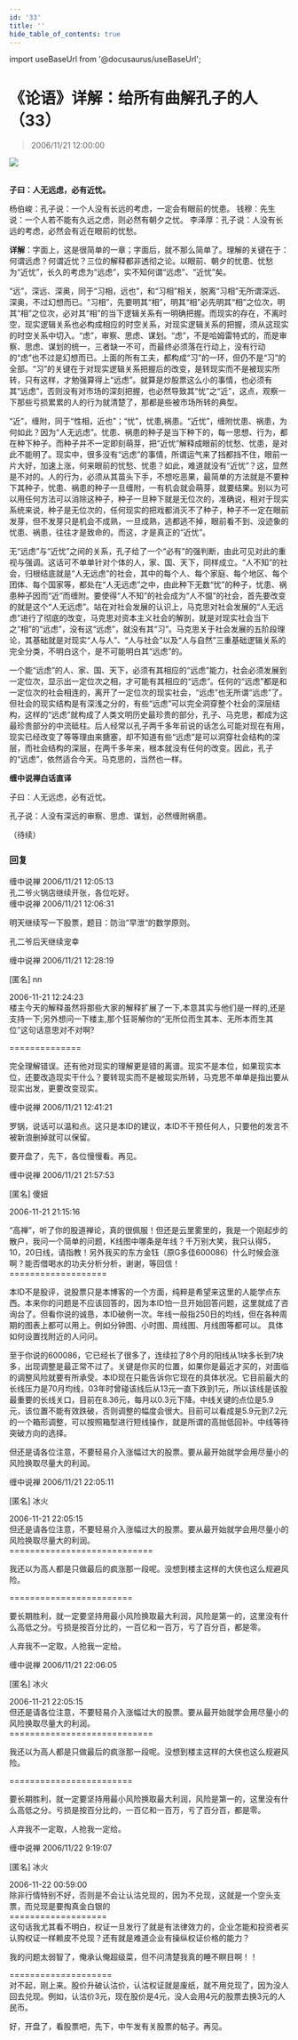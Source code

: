 ```yaml
---
id: '33'
title: ''
hide_table_of_contents: true
---
```


import useBaseUrl from '@docusaurus/useBaseUrl';

# 《论语》详解：给所有曲解孔子的人（33）

> 2006/11/21 12:00:00

<div style={{textAlign: 'center'}}>
<img src={useBaseUrl('/img/confucius/33/1.gif')} /><br/><br/>
</div>

**子曰：人无远虑，必有近忧。**
 
杨伯峻：孔子说：一个人没有长远的考虑，一定会有眼前的忧患。
钱穆：先生说：一个人若不能有久远之虑，则必然有朝夕之忧。
李泽厚：孔子说：人没有长远的考虑，必然会有近在眼前的忧愁。
 
**详解**：字面上，这是很简单的一章；字面后，就不那么简单了。理解的关键在于：何谓远虑？何谓近忧？三位的解释都非透彻之论。以眼前、朝夕的忧患、忧愁为“近忧”，长久的考虑为“远虑”，实不知何谓“远虑”、“近忧”矣。
 
“远”，深远、深奥，同于“习相，远也”，和“习相”相关，脱离“习相”无所谓深远、深奥，不过幻想而已。“习相”，先要明其“相”，明其“相”必先明其“相”之位次，明其“相”之位次，必对其“相”的当下逻辑关系有一明确把握。而现实的存在，不离时空，现实逻辑关系也必构成相应的时空关系，对现实逻辑关系的把握，须从这现实的时空关系中切入。“虑”，审察、思虑、谋划。“虑”，不是哈姆雷特式的，而是审察、思虑、谋划的统一，三者缺一不可，而最终必须落在行动上，没有行动的“虑”也不过是幻想而已。上面的所有工夫，都构成“习”的一环，但仍不是“习”的全部。“习”的关键在于对现实逻辑关系把握后的改变，是转现实而不是被现实所转，只有这样，才勉强算得上“远虑”。就算是炒股票这么小的事情，也必须有其“远虑”，否则没有对市场的深刻把握，也必然导致其“忧”之“近”，这点，观察一下那些亏损累累的人的行为就清楚了，那都是些被市场所转的典型。

“近”，缠附，同于“性相，近也”；“忧”，忧患,祸患。“近忧”，缠附忧患、祸患，为何如此？因为“人无远虑”。忧患、祸患的种子是当下种下的，每一思想、行为，都在种下种子。而种子并不一定即刻萌芽，把“近忧”解释成眼前的忧愁、忧患，是对此不能明了。现实中，很多没有“远虑”的事情，所谓运气来了挡都挡不住，眼前一片大好，加速上涨，何来眼前的忧愁、忧患？如此，难道就没有“近忧”？这，显然是不对的。人的行为，必须从其苗头下手，不想吃恶果，最简单的方法就是不要种下其种子，忧患、祸患的种子一旦缠附，一有机会就会萌芽，就要结果。别以为可以用任何方法可以消除这种子，种子一旦种下就是无位次的，准确说，相对于现实系统来说，种子是无位次的，任何现实的把戏都消灭不了种子，种子不一定在眼前发芽，但不发芽只是机会不成熟，一旦成熟，逃都逃不掉，眼前看不到、没迹象的忧患、祸患，往往才是致命的。而这，才是真正的“近忧”。

无“远虑”与“近忧”之间的关系，孔子给了一个“必有”的强判断，由此可见对此的重视与强调。这话可不单单针对个体的人，家、国、天下，同样成立。“人不知”的社会，归根结底就是“人无远虑”的社会，其中的每个人、每个家庭、每个地区、每个团体、每个国家等，都处在“人无远虑”之中，由此种下无数“忧”的种子，忧患、祸患种子因而“近”而缠附。要使得“人不知”的社会成为“人不愠”的社会，首先要改变的就是这个“人无远虑”。站在对社会发展的认识上，马克思对社会发展的“人无远虑”进行了彻底的改变，马克思对资本主义社会的解剖，就是对现实社会当下之“相”的“远虑”，没有这“远虑”，就没有其“习”。马克思关于社会发展的五阶段理论，其基础就是对现实“人与人”、“人与社会”以及“人与自然”三重基础逻辑关系的完全分类，不明白这个，是不可能明白其“远虑”的。

一个能“远虑”的人、家、国、天下，必须有其相应的“远虑”能力，社会必须发展到一定位次，显示出一定位次之相，才可能有其相应的“远虑”。任何的“远虑”都是和一定位次的社会相连的，离开了一定位次的现实社会，“远虑”也无所谓“远虑”了。但社会的现实结构是有深浅之分的，有些“远虑”可以完全洞穿整个社会的深层结构，这样的“远虑”就构成了人类文明历史最珍贵的部分，孔子、马克思，都成为这最珍贵部分的中流砥柱。后人经常以孔子两千多年前说的话怎么可能对现在有用，现实已经改变了等等理由来搪塞，却不知道有些“远虑”是可以洞穿社会结构的深层，而社会结构的深层，在两千多年来，根本就没有任何的改变。因此，孔子的“远虑”，依然适合今天。马克思的，当然也一样。

**缠中说禅白话直译**

子曰：人无远虑，必有近忧。

孔子说：人没有深远的审察、思虑、谋划，必然缠附祸患。

（待续）

### 回复

<div class='blog-comment'>
<span class='blog-comment-chan'>缠中说禅</span> 2006/11/21 12:05:13<br/>
孔二爷火锅店继续开张，各位吃好。
</div>

<div class='blog-comment'>
<span class='blog-comment-chan'>缠中说禅</span> 2006/11/21 12:06:31<br/>

明天继续写一下股票，题目：防治”早泄“的数学原则。

孔二爷后天继续宠幸
</div>

<div class='blog-comment'>
<span class='blog-comment-chan'>缠中说禅</span> 2006/11/21 12:28:19<br/>

[匿名] nn 

 
2006-11-21 12:24:23 <br/>
楼主今天的解释虽然将那些大家的解释扩展了一下,本意其实与他们是一样的,还是支持一下;另外想问一下楼主,那个狂哥解你的“无所位而生其本、无所本而生其位”这句话意思对不对啊? 
 
==============<br/>

完全理解错误。还有他对现实的理解更是错的离谱。现实不是本位，如果现实本位，还要改造现实干什么？要转现实而不是被现实所转，马克思不单单是指出要从现实出发，更要改变现实。
</div>

<div class='blog-comment'>
<span class='blog-comment-chan'>缠中说禅</span> 2006/11/21 12:41:21<br/>

罗锅，说话可以温和点。这只是本ID的建议，本ID不干预任何人，只要他的发言不被新浪删掉就可以保留。

要开盘了，先下，各位慢慢看。再见。
</div>

<div class='blog-comment'>
<span class='blog-comment-chan'>缠中说禅</span> 2006/11/21 21:57:53<br/>

[匿名] 傻妞 

2006-11-21 21:15:16

“高禅”，听了你的股道禅论，真的很佩服！但还是云里雾里的，我是一个刚起步的散户，我问一个简单的问题，K线图中哪条是年线？千万别大笑，我只认得5，10，20日线，请指教！另外我买的东方金钰（原G多佳600086）什么时候会涨啊？能否借喝水的功夫分析分析，谢谢，等回信！<br/>
===================<br/>

本ID不是股评，说股票只是本博客的一个方面，纯粹是希望来这里的人能学点东西。本来你的问题是不应该回答的，因为本ID怕一旦开始回答问题，这里就成了咨询台了。但看你说的诚恳，本ID破例一次。年线一般指250日的均线，但在各种周期的图表上都可以用上。例如分钟图、小时图、周线图、月线图等都可以。
具体如何设置找附近的人问问。

至于你说的600086，它已经长了很多了，连续拉了8个月的阳线从1块多长到7块多，出现调整是最正常不过了。关键是你买的位置，如果你是最近才买的，对面临的调整风险就要有所承受。本ID现在只能告诉你它现在的具体状况。它目前最大的长线压力是70月均线，03年时曾碰该线后从13元一直下跌到1元，所以该线是该股最重要的长线关口，目前在8.36元，每月以0.3元下降。中线关键的点位是5.9元，该位置不能有效跌破，否则调整的幅度会很大。目前可以看成是5.9元到7.2元的一个箱形调整，可以按照箱型进行短线操作，就是所谓的高抛低回补。中线等待突破方向的选择。

但还是请各位注意，不要轻易介入涨幅过大的股票。要从最开始就学会用尽量小的风险换取尽量大的利润。 
</div>

<div class='blog-comment'>
<span class='blog-comment-chan'>缠中说禅</span> 2006/11/21 22:05:11<br/>

[匿名] 冰火 

 
2006-11-21 22:05:15 <br/>
但还是请各位注意，不要轻易介入涨幅过大的股票。要从最开始就学会用尽量小的风险换取尽量大的利润。<br/>
============================<br/>

我还以为高人都是只做最后的疯涨那一段呢。没想到楼主这样的大侠也这么规避风险。 

========================<br/>

要长期胜利，就一定要坚持用最小风险换取最大利润，风险是第一的，这里没有什么高低之分。亏损是按百分比的，一百亿和一百万，亏了百分百，都是零。

人弃我不一定取，人抢我一定给。
</div>

<div class='blog-comment'>
<span class='blog-comment-chan'>缠中说禅</span> 2006/11/21 22:06:05<br/>

[匿名] 冰火 


2006-11-21 22:05:15 <br/>
但还是请各位注意，不要轻易介入涨幅过大的股票。要从最开始就学会用尽量小的风险换取尽量大的利润。<br/>
============================<br/>

我还以为高人都是只做最后的疯涨那一段呢。没想到楼主这样的大侠也这么规避风险。 

========================<br/>

要长期胜利，就一定要坚持用最小风险换取最大利润，风险是第一的，这里没有什么高低之分。亏损是按百分比的，一百亿和一百万，亏了百分百，都是零。

人弃我不一定取，人抢我一定给。
</div>

<div class='blog-comment'>
<span class='blog-comment-chan'>缠中说禅</span> 2006/11/22 9:19:07<br/>

[匿名] 冰火 

 
2006-11-22 00:59:00 <br/>
除非行情特别不好，否则是不会让认沽兑现的，因为不兑现，这就是一个空头支票，而兑现是要掏真金白银的<br/>
===================<br/>
这句话我尤其看不明白，权证一旦发行了就是有法律效力的，企业怎能和投资者买认购权证一样赖皮不兑现？还有就是难道企业有操纵权证价格的能力？

我的问题太弱智了，俺承认俺超级菜，但不问清楚我真的睡不瞑目啊！！ 
 
====================<br/>
对不起，刚上来。股价升破认沽价，认沽权证就是废纸，就不用兑现了，因为没人回去兑现。例如，认沽价3元，现在股价是4元，没人会用4元的股票去换3元的人民币。

好，开盘了，看股票吧，先下，中午发有关股票的帖子。再见。
</div>